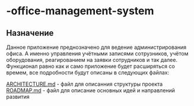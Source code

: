 ﻿# -office-management-system

## Назначение

Данное приложение преднозначено для ведение администрирования офиса.  А именно управления учётными записями сотрузников, учётом оборудования, реагированием на заявки сотрудников и так далее. Функционал равно как и само приложение будет расширяться со времем, все подробности будут описаны в следующих файлах:

[ARCHITECTURE.md](ARCHITECTURE.md) - файл для описанния структуры проекта  
[ROADMAP.md](ROADMAP.md) - файл для описание основных идей и направлений развития  

